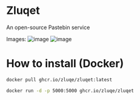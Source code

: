 # Zluqet
An open-source Pastebin service

Images:
![image](https://github.com/user-attachments/assets/a249ab7e-b743-445d-840b-d85ce30006a4)
![image](https://github.com/user-attachments/assets/cd39d1dc-4628-4897-981a-0a44be16e985)

# How to install (Docker)
```bash
docker pull ghcr.io/zluqe/zluqet:latest
```
```bash
docker run -d -p 5000:5000 ghcr.io/zluqe/zluqet
```
